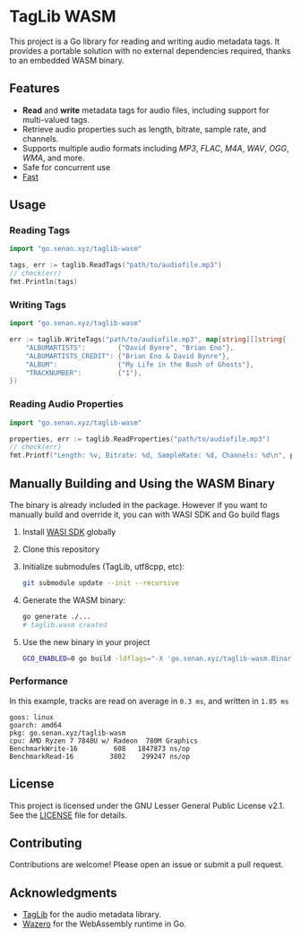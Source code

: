 # TagLib WASM

This project is a Go library for reading and writing audio metadata tags. It provides a portable solution with no external dependencies required, thanks to an embedded WASM binary.

## Features

- **Read** and **write** metadata tags for audio files, including support for multi-valued tags.
- Retrieve audio properties such as length, bitrate, sample rate, and channels.
- Supports multiple audio formats including _MP3_, _FLAC_, _M4A_, _WAV_, _OGG_, _WMA_, and more.
- Safe for concurrent use
- [Fast](#performance)

## Usage

### Reading Tags

```go
import "go.senan.xyz/taglib-wasm"

tags, err := taglib.ReadTags("path/to/audiofile.mp3")
// check(err)
fmt.Println(tags)
```

### Writing Tags

```go
import "go.senan.xyz/taglib-wasm"

err := taglib.WriteTags("path/to/audiofile.mp3", map[string][]string{
    "ALBUMARTISTS":        {"David Bynre", "Brian Eno"},
    "ALBUMARTISTS_CREDIT": {"Brian Eno & David Bynre"},
    "ALBUM":               {"My Life in the Bush of Ghosts"},
    "TRACKNUMBER":         {"1"},
})
```

### Reading Audio Properties

```go
import "go.senan.xyz/taglib-wasm"

properties, err := taglib.ReadProperties("path/to/audiofile.mp3")
// check(err)
fmt.Printf("Length: %v, Bitrate: %d, SampleRate: %d, Channels: %d\n", properties.Length, properties.Bitrate, properties.SampleRate, properties.Channels)
```

## Manually Building and Using the WASM Binary

The binary is already included in the package. However if you want to manually build and override it, you can with WASI SDK and Go build flags

1. Install [WASI SDK](https://github.com/WebAssembly/wasi-sdk) globally
2. Clone this repository
3. Initialize submodules (TagLib, utf8cpp, etc):

   ```bash
   git submodule update --init --recursive
   ```

4. Generate the WASM binary:

   ```bash
   go generate ./...
   # taglib.wasm created
   ```

5. Use the new binary in your project

   ```bash
   GCO_ENABLED=0 go build -ldflags="-X 'go.senan.xyz/taglib-wasm.BinaryPath=/path/to/taglib.wasm'" ./your/project/...
   ```

### Performance

In this example, tracks are read on average in `0.3 ms`, and written in `1.85 ms`

```
goos: linux
goarch: amd64
pkg: go.senan.xyz/taglib-wasm
cpu: AMD Ryzen 7 7840U w/ Radeon  780M Graphics
BenchmarkWrite-16         608   1847873 ns/op
BenchmarkRead-16         3802    299247 ns/op
```

## License

This project is licensed under the GNU Lesser General Public License v2.1. See the [LICENSE](LICENSE) file for details.

## Contributing

Contributions are welcome! Please open an issue or submit a pull request.

## Acknowledgments

- [TagLib](https://taglib.org/) for the audio metadata library.
- [Wazero](https://github.com/tetratelabs/wazero) for the WebAssembly runtime in Go.
